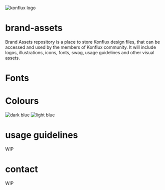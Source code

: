 
![konflux logo](https://github.com/konflux-ci/brand-assets/assets/14108590/44c9d490-debd-4263-aee4-c7982b76a2e1)


# brand-assets
Brand Assets repository is a place to store Konflux design files, that can be accessed and used by the members of Konflux community. It will include logos, illustrations, icons, fonts, swag, usage guidelines and other visual assets. 
# Fonts

# Colours 
![dark blue](https://github.com/konflux-ci/brand-assets/assets/14108590/8674ac3c-4283-4849-9965-6636f7800b39)
![light blue](https://github.com/konflux-ci/brand-assets/assets/14108590/e2bc5812-017e-4a7b-b617-a325f2d3d72e)


# usage guidelines
WIP
# contact 
WIP
